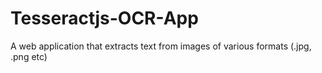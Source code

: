 # Tesseractjs-OCR-App
A web application that extracts text from images of various formats (.jpg, .png etc)

